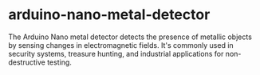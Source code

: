 # arduino-nano-metal-detector
The Arduino Nano metal detector detects the presence of metallic objects by sensing changes in electromagnetic fields. It's commonly used in security systems, treasure hunting, and industrial applications for non-destructive testing.
